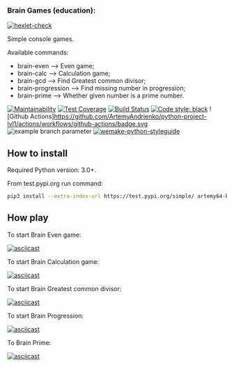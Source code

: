 ### Brain Games (education):
[![hexlet-check](https://github.com/ArtemyAndrienko/python-project-lvl1/actions/workflows/hexlet-check.yml/badge.svg)](https://github.com/ArtemyAndrienko/python-project-lvl1/actions/workflows/hexlet-check.yml)

Simple console games.

Available commands:

* brain-even –> Even game;
* brain-calc –> Calculation game;
* brain-gcd –> Find Greatest common divisor;
* brain-progression –> Find missing number in progression;
* brain-prime –> Whether given number is a prime number.


[![Maintainability](https://api.codeclimate.com/v1/badges/163001936ea074e01d68/maintainability)](https://codeclimate.com/github/ArtemyAndrienko/python-project-lvl1/maintainability) [![Test Coverage](https://api.codeclimate.com/v1/badges/a99a88d28ad37a79dbf6/test_coverage)](https://codeclimate.com/github/ArtemyAndrienko/python-project-lvl1/test_coverage) 
[![Build Status](https://travis-ci.org/ArtemyAndrienko/python-project-lvl1.svg?branch=master)](https://travis-ci.org/ArtemyAndrienko/python-project-lvl1) [![Code style: black](https://img.shields.io/badge/code%20style-black-000000.svg)](https://github.com/psf/black)
![Github Actions]https://github.com/ArtemyAndrienko/python-project-lvl1/actions/workflows/github-actions/badge.svg
![example branch parameter](https://github.com/github/docs/actions/workflows/main.yml/badge.svg?branch=feature-1)
[![wemake-python-styleguide](https://img.shields.io/badge/style-wemake-000000.svg)](https://github.com/wemake-services/wemake-python-styleguide)

## How to install

Required Python version: 3.0+.

From test.pypi.org run command:

```bash
pip3 install --extra-index-url https://test.pypi.org/simple/ artemy64-brain-games
```



## How play

To start Brain Even game:

[![asciicast](https://asciinema.org/a/tE5NeoFGrQynUHYW7rA2EfIbl.svg)](https://asciinema.org/a/tE5NeoFGrQynUHYW7rA2EfIbl)

To start Brain Calculation game:

[![asciicast](https://asciinema.org/a/ibNKak8AaROWwRLdGnFTSTaRo.svg)](https://asciinema.org/a/ibNKak8AaROWwRLdGnFTSTaRo)

To start Brain Greatest common divisor:

[![asciicast](https://asciinema.org/a/U24uYdqiojrO51K8KnMaTVJbw.svg)](https://asciinema.org/a/U24uYdqiojrO51K8KnMaTVJbw)

To start Brain Progression:

[![asciicast](https://asciinema.org/a/TJP6GBipY2DurWkwwGkEqZMy1.svg)](https://asciinema.org/a/TJP6GBipY2DurWkwwGkEqZMy1)

To Brain Prime:

[![asciicast](https://asciinema.org/a/qvfPTJhOvakmG27MGgQ4bDlim.svg)](https://asciinema.org/a/qvfPTJhOvakmG27MGgQ4bDlim)